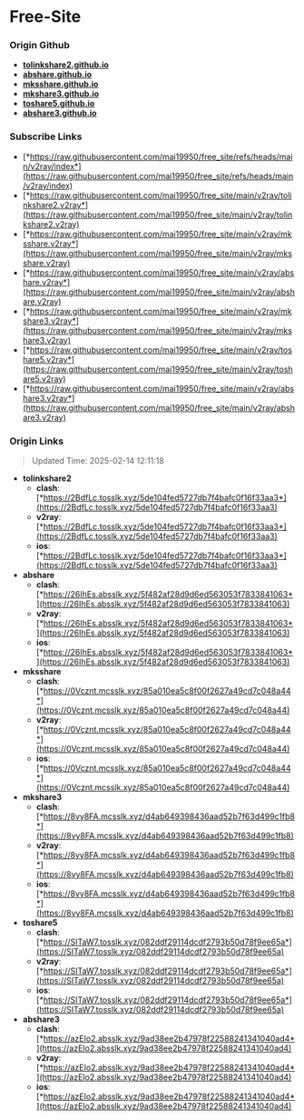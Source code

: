 # Free-Site

### Origin Github

- [**tolinkshare2.github.io**](https://github.com/tolinkshare2/tolinkshare2.github.io)
- [**abshare.github.io**](https://github.com/abshare/abshare.github.io)
- [**mksshare.github.io**](https://github.com/mksshare/mksshare.github.io)
- [**mkshare3.github.io**](https://github.com/mkshare3/mkshare3.github.io)
- [**toshare5.github.io**](https://github.com/toshare5/toshare5.github.io)
- [**abshare3.github.io**](https://github.com/abshare3/abshare3.github.io)

### Subscribe Links

- [*https://raw.githubusercontent.com/mai19950/free_site/refs/heads/main/v2ray/index*](https://raw.githubusercontent.com/mai19950/free_site/refs/heads/main/v2ray/index)
- [*https://raw.githubusercontent.com/mai19950/free_site/main/v2ray/tolinkshare2.v2ray*](https://raw.githubusercontent.com/mai19950/free_site/main/v2ray/tolinkshare2.v2ray)
- [*https://raw.githubusercontent.com/mai19950/free_site/main/v2ray/mksshare.v2ray*](https://raw.githubusercontent.com/mai19950/free_site/main/v2ray/mksshare.v2ray)
- [*https://raw.githubusercontent.com/mai19950/free_site/main/v2ray/abshare.v2ray*](https://raw.githubusercontent.com/mai19950/free_site/main/v2ray/abshare.v2ray)
- [*https://raw.githubusercontent.com/mai19950/free_site/main/v2ray/mkshare3.v2ray*](https://raw.githubusercontent.com/mai19950/free_site/main/v2ray/mkshare3.v2ray)
- [*https://raw.githubusercontent.com/mai19950/free_site/main/v2ray/toshare5.v2ray*](https://raw.githubusercontent.com/mai19950/free_site/main/v2ray/toshare5.v2ray)
- [*https://raw.githubusercontent.com/mai19950/free_site/main/v2ray/abshare3.v2ray*](https://raw.githubusercontent.com/mai19950/free_site/main/v2ray/abshare3.v2ray)

### Origin Links

> Updated Time: 2025-02-14 12:11:18

- **tolinkshare2**
  - **clash**: [*https://2BdfLc.tosslk.xyz/5de104fed5727db7f4bafc0f16f33aa3*](https://2BdfLc.tosslk.xyz/5de104fed5727db7f4bafc0f16f33aa3)
  - **v2ray**: [*https://2BdfLc.tosslk.xyz/5de104fed5727db7f4bafc0f16f33aa3*](https://2BdfLc.tosslk.xyz/5de104fed5727db7f4bafc0f16f33aa3)
  - **ios**: [*https://2BdfLc.tosslk.xyz/5de104fed5727db7f4bafc0f16f33aa3*](https://2BdfLc.tosslk.xyz/5de104fed5727db7f4bafc0f16f33aa3)
- **abshare**
  - **clash**: [*https://26IhEs.absslk.xyz/5f482af28d9d6ed563053f7833841063*](https://26IhEs.absslk.xyz/5f482af28d9d6ed563053f7833841063)
  - **v2ray**: [*https://26IhEs.absslk.xyz/5f482af28d9d6ed563053f7833841063*](https://26IhEs.absslk.xyz/5f482af28d9d6ed563053f7833841063)
  - **ios**: [*https://26IhEs.absslk.xyz/5f482af28d9d6ed563053f7833841063*](https://26IhEs.absslk.xyz/5f482af28d9d6ed563053f7833841063)
- **mksshare**
  - **clash**: [*https://0Vcznt.mcsslk.xyz/85a010ea5c8f00f2627a49cd7c048a44*](https://0Vcznt.mcsslk.xyz/85a010ea5c8f00f2627a49cd7c048a44)
  - **v2ray**: [*https://0Vcznt.mcsslk.xyz/85a010ea5c8f00f2627a49cd7c048a44*](https://0Vcznt.mcsslk.xyz/85a010ea5c8f00f2627a49cd7c048a44)
  - **ios**: [*https://0Vcznt.mcsslk.xyz/85a010ea5c8f00f2627a49cd7c048a44*](https://0Vcznt.mcsslk.xyz/85a010ea5c8f00f2627a49cd7c048a44)
- **mkshare3**
  - **clash**: [*https://8vy8FA.mcsslk.xyz/d4ab649398436aad52b7f63d499c1fb8*](https://8vy8FA.mcsslk.xyz/d4ab649398436aad52b7f63d499c1fb8)
  - **v2ray**: [*https://8vy8FA.mcsslk.xyz/d4ab649398436aad52b7f63d499c1fb8*](https://8vy8FA.mcsslk.xyz/d4ab649398436aad52b7f63d499c1fb8)
  - **ios**: [*https://8vy8FA.mcsslk.xyz/d4ab649398436aad52b7f63d499c1fb8*](https://8vy8FA.mcsslk.xyz/d4ab649398436aad52b7f63d499c1fb8)
- **toshare5**
  - **clash**: [*https://SITaW7.tosslk.xyz/082ddf29114dcdf2793b50d78f9ee65a*](https://SITaW7.tosslk.xyz/082ddf29114dcdf2793b50d78f9ee65a)
  - **v2ray**: [*https://SITaW7.tosslk.xyz/082ddf29114dcdf2793b50d78f9ee65a*](https://SITaW7.tosslk.xyz/082ddf29114dcdf2793b50d78f9ee65a)
  - **ios**: [*https://SITaW7.tosslk.xyz/082ddf29114dcdf2793b50d78f9ee65a*](https://SITaW7.tosslk.xyz/082ddf29114dcdf2793b50d78f9ee65a)
- **abshare3**
  - **clash**: [*https://azEIo2.absslk.xyz/9ad38ee2b47978f22588241341040ad4*](https://azEIo2.absslk.xyz/9ad38ee2b47978f22588241341040ad4)
  - **v2ray**: [*https://azEIo2.absslk.xyz/9ad38ee2b47978f22588241341040ad4*](https://azEIo2.absslk.xyz/9ad38ee2b47978f22588241341040ad4)
  - **ios**: [*https://azEIo2.absslk.xyz/9ad38ee2b47978f22588241341040ad4*](https://azEIo2.absslk.xyz/9ad38ee2b47978f22588241341040ad4)
